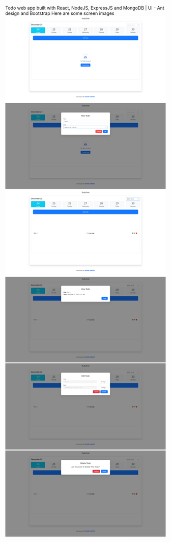 Todo web app built with React, NodeJS, ExpressJS and MongoDB | UI - Ant design and Bootstrap
Here are some screen images
![IMAGE](Screen_Images/Image1.png)
![IMAGE](Screen_Images/Image2.png)
![IMAGE](Screen_Images/Image3.png)
![IMAGE](Screen_Images/Image4.png)
![IMAGE](Screen_Images/Image5.png)
![IMAGE](Screen_Images/Image6.png)
